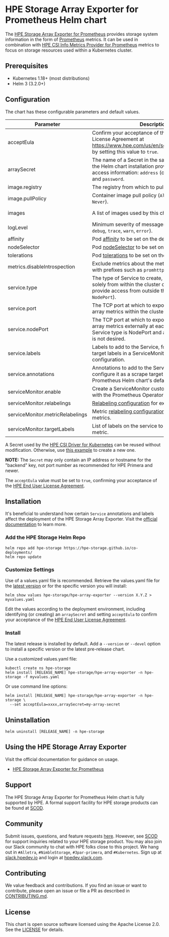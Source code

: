 # HPE Storage Array Exporter for Prometheus Helm chart

The [HPE Storage Array Exporter for Prometheus](https://hpe-storage.github.io/array-exporter) provides storage system information in the form of [Prometheus](https://prometheus.io/) metrics. It can be used in combination with [HPE CSI Info Metrics Provider for Prometheus](https://scod.hpedev.io/csi_driver/metrics.html) metrics to focus on storage resources used within a Kubernetes cluster.

## Prerequisites

- Kubernetes 1.18+ (most distributions)
- Helm 3 (3.2.0+)

## Configuration

The chart has these configurable parameters and default values.

| Parameter | Description | Default |
|---------------------------|------------------------------------------------------------------------|------------------|
| acceptEula | Confirm your acceptance of the HPE End User License Agreement at https://www.hpe.com/us/en/software/licensing.html by setting this value to `true`. | `false` |
| arraySecret | The name of a Secret in the same namespace as the Helm chart installation providing storage array access information: `address` (or `backend`), `username`, and `password`. | hpe-backend |
| image.registry | The registry from which to pull container images. | `quay.io` |
| image.pullPolicy | Container image pull policy (`Always`, `IfNotPresent`, `Never`). | `IfNotPresent` |
| images | A list of images used by this chart | from [values.yaml](https://github.com/hpe-storage/co-deployments/blob/master/helm/charts/hpe-array-exporter/values.yaml) |
| logLevel | Minimum severity of messages to output (`info`, `debug`, `trace`, `warn`, `error`). | `info` |
| affinity | Pod [affinity](https://kubernetes.io/docs/reference/generated/kubernetes-api/v1.31/#affinity-v1-core) to be set on the deployment. | `{}` |
| nodeSelector | Pod [nodeSelector](https://kubernetes.io/docs/reference/generated/kubernetes-api/v1.31/#nodeselector-v1-core) to be set on the deployment. | `{}` |
| tolerations | Pod [tolerations](https://kubernetes.io/docs/reference/generated/kubernetes-api/v1.31/#toleration-v1-core) to be set on the deployment. | `{}` |
| metrics.disableIntrospection | Exclude metrics about the metrics provider itself, with prefixes such as `promhttp`, `process`, and `go`. | `false` |
| service.type | The type of Service to create, ClusterIP for access solely from within the cluster or NodePort to provide access from outside the cluster (`ClusterIP`, `NodePort`). | `ClusterIP` |
| service.port | The TCP port at which to expose access to storage array metrics within the cluster. | `9090` |
| service.nodePort | The TCP port at which to expose access to storage array metrics externally at each cluster node, if the Service type is NodePort and automatic assignment is not desired. | *none* |
| service.labels | Labels to add to the Service, for example to include target labels in a ServiceMonitor scrape configuration. | `{}` |
| service.annotations | Annotations to add to the Service, for example to configure it as a scrape target when using the Prometheus Helm chart's default configuration. | `{}` |
| serviceMonitor.enable | Create a ServiceMonitor custom resource (used with the Prometheus Operator). | `false` |
| serviceMonitor.relabelings | [Relabeling configuration](https://github.com/prometheus-operator/prometheus-operator/blob/c22d1da263ace4921586cbafc658418b5c8194ba/Documentation/api.md#relabelconfig) for exported metrics. | `[]` |
| serviceMonitor.metricRelabelings | Metric [relabeling configuration](https://github.com/prometheus-operator/prometheus-operator/blob/c22d1da263ace4921586cbafc658418b5c8194ba/Documentation/api.md#relabelconfig) for exported metrics. | `[]` |
| serviceMonitor.targetLabels | List of labels on the service to add to the scraped metric. | `[]` |

A Secret used by the [HPE CSI Driver for Kubernetes](https://scod.hpedev.io/csi_driver/index.html) can be reused without modification. Otherwise, use [this example](https://github.com/hpe-storage/co-deployments/blob/master/yaml/array-exporter/edge/hpe-array-exporter-secret.yaml) to create a new one.

**NOTE:** The `Secret` may only contain an IP address or hostname for the "backend" key, not port number as recommended for HPE Primera and newer.

The `acceptEula` value must be set to `true`, confirming your acceptance of the [HPE End User License Agreement](https://www.hpe.com/us/en/software/licensing.html).

## Installation

It's beneficial to understand how certain `Service` annotations and labels affect the deployment of the HPE Storage Array Exporter. Visit the [official documentation](https://hpe-storage.github.io/array-exporter) to learn more.

### Add the HPE Storage Helm Repo

```
helm repo add hpe-storage https://hpe-storage.github.io/co-deployments/
helm repo update
```

### Customize Settings

Use of a values.yaml file is recommended. Retrieve the values.yaml file for the [latest version](https://github.com/hpe-storage/co-deployments/blob/master/helm/charts/hpe-array-exporter/values.yaml) or for the specific version you will install:

```
helm show values hpe-storage/hpe-array-exporter --version X.Y.Z > myvalues.yaml
```

Edit the values according to the deployment environment, including identifying (or creating) an `arraySecret` and setting `acceptEula` to confirm your acceptance of the [HPE End User License Agreement](https://www.hpe.com/us/en/software/licensing.html).

### Install

The latest release is installed by default. Add a `--version` or `--devel` option to install a specific version or the latest pre-release chart.

Use a customized values.yaml file:

```
kubectl create ns hpe-storage
helm install [RELEASE_NAME] hpe-storage/hpe-array-exporter -n hpe-storage -f myvalues.yaml
```

Or use command line options:

```
helm install [RELEASE_NAME] hpe-storage/hpe-array-exporter -n hpe-storage \
  --set acceptEula=xxxx,arraySecret=my-array-secret
```

## Uninstallation

```
helm uninstall [RELEASE_NAME] -n hpe-storage
```

## Using the HPE Storage Array Exporter

Visit the official documentation for guidance on usage.

- [HPE Storage Array Exporter for Prometheus](https://hpe-storage.github.io/array-exporter)

## Support

The HPE Storage Array Exporter for Prometheus Helm chart is fully supported by HPE. A formal support facility for HPE storage products can be found at [SCOD](https://scod.hpedev.io/legal/support).

## Community

Submit issues, questions, and feature requests [here](https://github.com/hpe-storage/co-deployments/issues). However, see [SCOD](https://scod.hpedev.io/legal/support) for support inquiries related to your HPE storage product. You may also join our Slack community to chat with HPE folks close to this project. We hang out in `#Alletra`, `#NimbleStorage`, `#3par-primera`, and `#Kubernetes`. Sign up at [slack.hpedev.io](https://slack.hpedev.io/) and login at [hpedev.slack.com](https://hpedev.slack.com/).

## Contributing

We value feedback and contributions. If you find an issue or want to contribute, please open an issue or file a PR as described in [CONTRIBUTING.md](https://github.com/hpe-storage/co-deployments/blob/master/CONTRIBUTING.md).

## License

This chart is open source software licensed using the Apache License 2.0. See the [LICENSE](https://github.com/hpe-storage/co-deployments/blob/master/LICENSE) for details.
